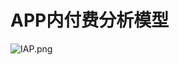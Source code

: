 
# APP内付费分析模型
![IAP.png](https://github.com/JiayingLiJenny/Analytic-Model/blob/master/Revenue-ads/Revenue-IAP.png)

